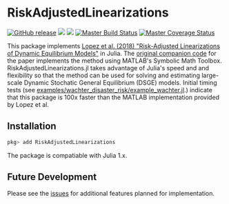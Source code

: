 # RiskAdjustedLinearizations

[![GitHub release](https://img.shields.io/github/release/chenwilliam77/RiskAdjustedLinearizations.jl.svg)](https://github.com/chenwilliam77/RiskAdjustedLinearizations.jl/releases/latest)
[![](https://img.shields.io/badge/docs-stable-3f51b5.svg)](https://chenwilliam77.github.io/RiskAdjustedLinearizations.jl/stable)
[![](https://img.shields.io/badge/docs-latest-3f51b5.svg)](https://chenwilliam77.github.io/RiskAdjustedLinearizations.jl/latest)
[![Master Build Status](https://img.shields.io/travis/chenwilliam77/RiskAdjustedLinearizations.jl?logo=travis)](https://travis-ci.org/chenwilliam77/RiskAdjustedLinearizations.jl)
[![Master Coverage Status](https://coveralls.io/repos/chenwilliam77/RiskAdjustedLinearizations.jl/badge.svg?branch=master&service=github)](https://coveralls.io/github/chenwilliam77/RiskAdjustedLinearizations.jl?branch=master)

This package implements [Lopez et al. (2018) "Risk-Adjusted Linearizations of Dynamic Equilibrium Models"](https://ideas.repec.org/p/bfr/banfra/702.html) in Julia. The [original companion code](https://github.com/fvazquezgrande/gen_affine) for the paper implements the method using MATLAB's Symbolic Math Toolbox. RiskAdjustedLinearizations.jl takes advantage of Julia's speed and and flexibility so that the method can be used for solving and estimating large-scale Dynamic Stochatic General Equilibrium (DSGE) models. Initial timing tests (see [examples/wachter_disaster_risk/example_wachter.jl](https://github.com/chenwilliam77/RiskAdjustedLinearizations/tree/master/examples/wachter_disaster_risk/example_wachter.jl).) indicate that this package is 100x faster than the MATLAB implementation provided by Lopez et al.

## Installation

```julia
pkg> add RiskAdjustedLinearizations
```

The package is compatiable with Julia 1.x.


## Future Development

Please see the [issues](https://github.com/chenwilliam77/RiskAdjustedLinearizations/issues) for additional features planned for implementation.